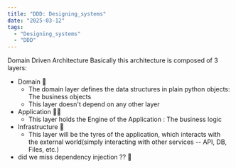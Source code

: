 ```yaml
---
title: "DDD: Designing_systems"
date: "2025-03-12"
tags:
  - "Designing_systems"
  - "DDD"
---
```


Domain Driven Architecture
Basically this architecture is composed of 3 layers: 
- Domain 🧊
	- The domain layer defines the data structures in plain python objects: The business objects
	- This layer doesn't depend on any other layer
- Application 🧑‍💻
	- This layer holds the Engine of the Application : The business logic
- Infrastructure 🎑
	- This layer will be the tyres of the application, which interacts with the external world(simply interacting with other services -- API, DB, Files, etc.)
- did we miss dependency injection ?? 🤔

